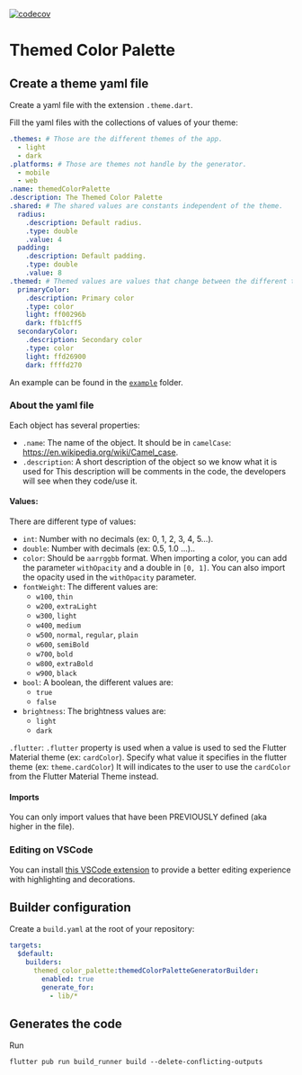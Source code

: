 [![codecov](https://codecov.io/gh/ValentinVignal/themed_color_palette/branch/main/graph/badge.svg?token=QDQAEZDFLI)](https://codecov.io/gh/ValentinVignal/themed_color_palette)


# Themed Color Palette

## Create a theme yaml file

Create a yaml file with the extension `.theme.dart`.

Fill the yaml files with the collections of values of your theme:

```yaml
.themes: # Those are the different themes of the app.
  - light
  - dark
.platforms: # Those are themes not handle by the generator.
  - mobile
  - web
.name: themedColorPalette
.description: The Themed Color Palette
.shared: # The shared values are constants independent of the theme.
  radius:
    .description: Default radius.
    .type: double
    .value: 4
  padding:
    .description: Default padding.
    .type: double
    .value: 8
.themed: # Themed values are values that change between the different themes.
  primaryColor:
    .description: Primary color
    .type: color
    light: ff00296b
    dark: ffb1cff5
  secondaryColor:
    .description: Secondary color
    .type: color
    light: ffd26900
    dark: ffffd270
```

An example can be found in the [`example`](https://github.com/ValentinVignal/theme_color_palette/tree/main/example) folder.

### About the yaml file

Each object has several properties:
- `.name`: The name of the object. It should be in `camelCase`:
  https://en.wikipedia.org/wiki/Camel_case.
- `.description`: A short description of the object so we know what it is used
  for This description will be comments in the code, the developers will see
  when they code/use it.

#### Values:

There are different type of values:
- `int`: Number with no decimals (ex: 0, 1, 2, 3, 4, 5...).
- `double`: Number with decimals (ex: 0.5, 1.0 ...)..
- `color`: Should be `aarrggbb` format. When importing a color, you can add the
    parameter `withOpacity` and a double in `[0, 1]`. You can also import the
    opacity used in the `withOpacity` parameter.
- `fontWeight`: The different values are:
  - `w100`, `thin`
  - `w200`, `extraLight`
  - `w300`, `light`
  - `w400`, `medium`
  - `w500`, `normal`, `regular`, `plain`
  - `w600`, `semiBold`
  - `w700`, `bold`
  - `w800`, `extraBold`
  - `w900`, `black`
- `bool`: A boolean, the different values are:
  - `true`
  - `false`
- `brightness`: The brightness values are:
  - `light`
  - `dark`

`.flutter`: `.flutter` property is used when a value is used to sed the Flutter
  Material theme (ex: `cardColor`). Specify what value it specifies in the
  flutter theme (ex: `theme.cardColor`) It will indicates to the user to use the
  `cardColor` from the Flutter Material Theme instead.

 #### Imports

 You can only import values that have been PREVIOUSLY defined (aka higher in the file).


### Editing on VSCode
 
You can install [this VSCode extension](https://marketplace.visualstudio.com/items?itemName=valentin-vignal.themed-color-palette-vscode-extension) to provide a better editing experience with highlighting and decorations.

## Builder configuration

Create a `build.yaml` at the root of your repository:

```yaml
targets:
  $default:
    builders:
      themed_color_palette:themedColorPaletteGeneratorBuilder:
        enabled: true
        generate_for:
          - lib/*
```

## Generates the code

Run

```
flutter pub run build_runner build --delete-conflicting-outputs
```

